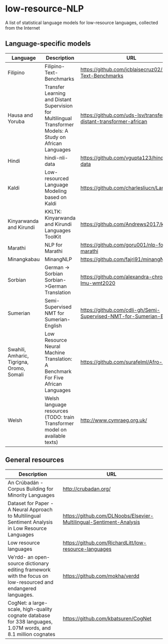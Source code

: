 # low-resource-NLP
A list of statistical language models for low-resource languages, collected from the Internet

## Language-specific models

| Language      | Description | URL       |
| ------------- | ----------- | --------         |
| Filipino      | Filipino-Text-Benchmarks       | https://github.com/jcblaisecruz02/Filipino-Text-Benchmarks |
|Hausa and Yoruba | Transfer Learning and Distant Supervision for Multilingual Transformer Models: A Study on African Languages| https://github.com/uds-lsv/transfer-distant-transformer-african|
|Hindi | hindi-nli-data| https://github.com/vgupta123/hindi-nli-data|
|Kaldi | Low-resourced Language Modeling based on Kaldi | https://github.com/charlesliucn/LanMIT|
|Kinyarwanda and Kirundi|KKLTK: Kinyarwanda and Kirundi Languages ToolKit| https://github.com/Andrews2017/kkltk|
|Marathi| NLP for Marathi | https://github.com/goru001/nlp-for-marathi|
|Minangkabau| MinangNLP|  https://github.com/fajri91/minangNLP|
|Sorbian| German -> Sorbian Sorbian->German Translation  | https://github.com/alexandra-chron/umt-lmu-wmt2020|
| Sumerian| Semi-Supervised NMT for Sumerian-English | https://github.com/cdli-gh/Semi-Supervised-NMT-for-Sumerian-English|
|Swahili, Amharic, Tigrigna, Oromo, Somali | Low Resource Neural Machine Translation: A Benchmark For Five African Languages| https://github.com/surafelml/Afro-NMT|
| Welsh | Welsh language resources (TODO: train Transformer model on available texts)| http://www.cymraeg.org.uk/|




## General resources

| Description | URL       |
| ----------- | --------         |
| An Crúbadán - Corpus Building for Minority Languages | http://crubadan.org/|
|Dataset for Paper - A Neural Approach to Multilingual Sentiment Analysis in Low Resource Languages| https://github.com/DLNoobs/Elsevier-Multilingual-Sentiment-Analysis|
|Low resource languages | https://github.com/RichardLitt/low-resource-languages|
|Veʹrdd- an open-source dictionary editing framework with the focus on low-resourced and endangered languages.| https://github.com/mokha/verdd|
|CogNet: a large-scale, high-quality cognate database for 338 languages, 1.07M words, and 8.1 million cognates| https://github.com/kbatsuren/CogNet|
